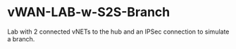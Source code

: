 # vWAN-LAB-w-S2S-Branch
Lab with 2 connected vNETs to the hub and an IPSec connection to simulate a branch.
